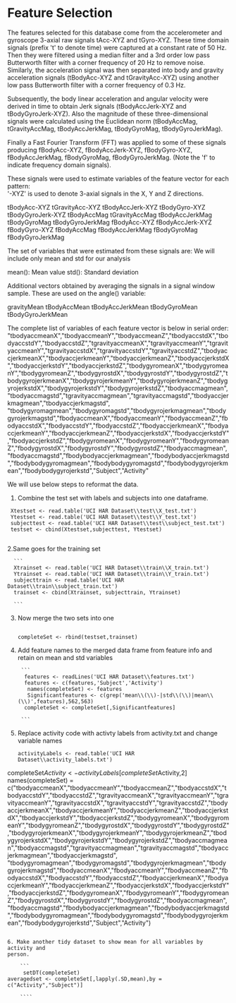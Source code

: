 Feature Selection 
=================

The features selected for this database come from the accelerometer and gyroscope 3-axial raw signals tAcc-XYZ and tGyro-XYZ. These time domain signals (prefix 't' to denote time) were captured at a constant rate of 50 Hz. Then they were filtered using a median filter and a 3rd order low pass Butterworth filter with a corner frequency of 20 Hz to remove noise. Similarly, the acceleration signal was then separated into body and gravity acceleration signals (tBodyAcc-XYZ and tGravityAcc-XYZ) using another low pass Butterworth filter with a corner frequency of 0.3 Hz. 

Subsequently, the body linear acceleration and angular velocity were derived in time to obtain Jerk signals (tBodyAccJerk-XYZ and tBodyGyroJerk-XYZ). Also the magnitude of these three-dimensional signals were calculated using the Euclidean norm (tBodyAccMag, tGravityAccMag, tBodyAccJerkMag, tBodyGyroMag, tBodyGyroJerkMag). 

Finally a Fast Fourier Transform (FFT) was applied to some of these signals producing fBodyAcc-XYZ, fBodyAccJerk-XYZ, fBodyGyro-XYZ, fBodyAccJerkMag, fBodyGyroMag, fBodyGyroJerkMag. (Note the 'f' to indicate frequency domain signals). 

These signals were used to estimate variables of the feature vector for each pattern:  
'-XYZ' is used to denote 3-axial signals in the X, Y and Z directions.

tBodyAcc-XYZ
tGravityAcc-XYZ
tBodyAccJerk-XYZ
tBodyGyro-XYZ
tBodyGyroJerk-XYZ
tBodyAccMag
tGravityAccMag
tBodyAccJerkMag
tBodyGyroMag
tBodyGyroJerkMag
fBodyAcc-XYZ
fBodyAccJerk-XYZ
fBodyGyro-XYZ
fBodyAccMag
fBodyAccJerkMag
fBodyGyroMag
fBodyGyroJerkMag

The set of variables that were estimated from these signals are:
We will include only mean and std for our analysis

mean(): Mean value
std(): Standard deviation

Additional vectors obtained by averaging the signals in a signal window sample. These are used on the angle() variable:

gravityMean
tBodyAccMean
tBodyAccJerkMean
tBodyGyroMean
tBodyGyroJerkMean

The complete list of variables of each feature vector is below in serial order: 
"tbodyaccmeanX","tbodyaccmeanY","tbodyaccmeanZ","tbodyaccstdX","tbodyaccstdY","tbodyaccstdZ","tgravityaccmeanX","tgravityaccmeanY","tgravityaccmeanY","tgravityaccstdX","tgravityaccstdY","tgravityaccstdZ","tbodyaccjerkmeanX","tbodyaccjerkmeanY","tbodyaccjerkmeanZ","tbodyaccjerkstdX","tbodyaccjerkstdY","tbodyaccjerkstdZ","tbodygyromeanX","tbodygyromeanY","tbodygyromeanZ","tbodygyrostdX","tbodygyrostdY","tbodygyrostdZ","tbodygyrojerkmeanX","tbodygyrojerkmeanY","tbodygyrojerkmeanZ","tbodygyrojerkstdX","tbodygyrojerkstdY","tbodygyrojerkstdZ","tbodyaccmagmean","tbodyaccmagstd","tgravityaccmagmean","tgravityaccmagstd","tbodyaccjerkmagmean","tbodyaccjerkmagstd",            "tbodygyromagmean","tbodygyromagstd","tbodygyrojerkmagmean","tbodygyrojerkmagstd","fbodyaccmeanX","fbodyaccmeanY","fbodyaccmeanZ","fbodyaccstdX","fbodyaccstdY","fbodyaccstdZ","fbodyaccjerkmeanX","fbodyaccjerkmeanY","fbodyaccjerkmeanZ","fbodyaccjerkstdX","fbodyaccjerkstdY","fbodyaccjerkstdZ","fbodygyromeanX","fbodygyromeanY","fbodygyromeanZ","fbodygyrostdX","fbodygyrostdY","fbodygyrostdZ","fbodyaccmagmean","fbodyaccmagstd","fbodybodyaccjerkmagmean","fbodybodyaccjerkmagstd","fbodybodygyromagmean","fbodybodygyromagstd","fbodybodygyrojerkmean","fbodybodygyrojerkstd","Subject","Activity"

We will use below steps to reformat the data.

1. Combine the test set with labels and subjects into one dataframe. 
     
  ```
   Xtestset <- read.table('UCI HAR Dataset\\test\\X_test.txt')
   Ytestset <- read.table('UCI HAR Dataset\\test\\Y_test.txt')
   subjecttest <- read.table('UCI HAR Dataset\\test\\subject_test.txt')
   testset <- cbind(Xtestset,subjecttest, Ytestset)  
   
  ```  
  
  2.Same goes for the training set
  
      ```
      Xtrainset <- read.table('UCI HAR Dataset\\train\\X_train.txt')
      Ytrainset <- read.table('UCI HAR Dataset\\train\\Y_train.txt')
      subjecttrain <- read.table('UCI HAR Dataset\\train\\subject_train.txt')
      trainset <- cbind(Xtrainset, subjecttrain, Ytrainset)
      
      ```
      
3. Now merge the two sets into one 

      ```
      
      completeSet <- rbind(testset,trainset)
      
      ```
      
4. Add feature names to the merged data frame from feature info and retain on mean and std variables

        ```
         features <- readLines('UCI HAR Dataset\\features.txt')
         features <- c(features,'Subject','Activity')
          names(completeSet) <- features
          Significantfeatures <- c(grep('mean\\(\\)-|std\\(\\)|mean\\(\\)',features),562,563)
         completeSet <- completeSet[,Significantfeatures]
         
        ```
5. Replace activity code with activty labels from activity.txt and change variable names 

   ```
   activityLabels <- read.table('UCI HAR Dataset\\activity_labels.txt')
  completeSet$Activity <-  activityLabels[completeSet$Activity,2]
   names(completeSet) =       c("tbodyaccmeanX","tbodyaccmeanY","tbodyaccmeanZ","tbodyaccstdX","tbodyaccstdY","tbodyaccstdZ","tgravityaccmeanX","tgravityaccmeanY","tgravityaccmeanY","tgravityaccstdX","tgravityaccstdY","tgravityaccstdZ","tbodyaccjerkmeanX","tbodyaccjerkmeanY","tbodyaccjerkmeanZ","tbodyaccjerkstdX","tbodyaccjerkstdY","tbodyaccjerkstdZ","tbodygyromeanX","tbodygyromeanY","tbodygyromeanZ","tbodygyrostdX","tbodygyrostdY","tbodygyrostdZ","tbodygyrojerkmeanX","tbodygyrojerkmeanY","tbodygyrojerkmeanZ","tbodygyrojerkstdX","tbodygyrojerkstdY","tbodygyrojerkstdZ","tbodyaccmagmean","tbodyaccmagstd","tgravityaccmagmean","tgravityaccmagstd","tbodyaccjerkmagmean","tbodyaccjerkmagstd",           "tbodygyromagmean","tbodygyromagstd","tbodygyrojerkmagmean","tbodygyrojerkmagstd","fbodyaccmeanX","fbodyaccmeanY","fbodyaccmeanZ","fbodyaccstdX","fbodyaccstdY","fbodyaccstdZ","fbodyaccjerkmeanX","fbodyaccjerkmeanY","fbodyaccjerkmeanZ","fbodyaccjerkstdX","fbodyaccjerkstdY","fbodyaccjerkstdZ","fbodygyromeanX","fbodygyromeanY","fbodygyromeanZ","fbodygyrostdX","fbodygyrostdY","fbodygyrostdZ","fbodyaccmagmean","fbodyaccmagstd","fbodybodyaccjerkmagmean","fbodybodyaccjerkmagstd","fbodybodygyromagmean","fbodybodygyromagstd","fbodybodygyrojerkmean","fbodybodygyrojerkstd","Subject","Activity")
   
   ```
   
 6. Make another tidy dataset to show mean for all variables by activity and   
 person.
 
       ```
        setDT(completeSet)
  averagedset <- completeSet[,lapply(.SD,mean),by = c("Activity","Subject")]       
  
       ````
